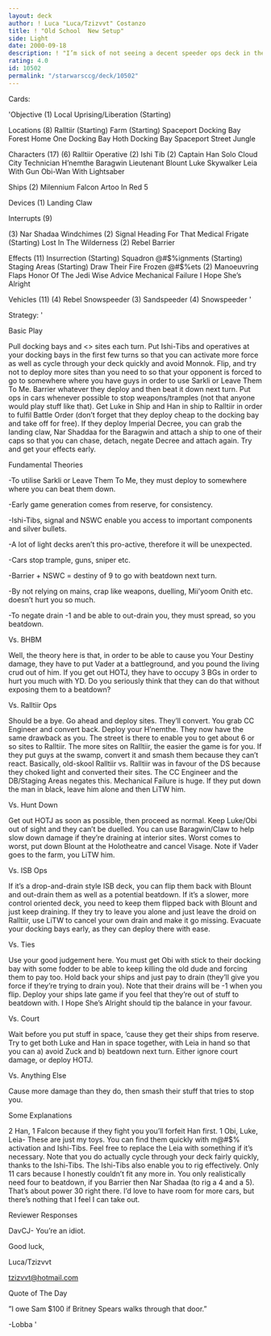 ```yaml
---
layout: deck
author: ! Luca "Luca/Tzizvvt" Costanzo
title: ! "Old School  New Setup"
side: Light
date: 2000-09-18
description: ! "I’m sick of not seeing a decent speeder ops deck in the top 10."
rating: 4.0
id: 10502
permalink: "/starwarsccg/deck/10502"
---
```

Cards: 

'Objective (1)
Local Uprising/Liberation (Starting)

Locations (8)
Ralltiir (Starting)
Farm (Starting)
Spaceport Docking Bay
Forest
Home One Docking Bay
Hoth Docking Bay
Spaceport Street
Jungle

Characters (17)
(6) Ralltiir Operative
(2) Ishi Tib
(2) Captain Han Solo
Cloud City Technician
H’nemthe
Baragwin
Lieutenant Blount
Luke Skywalker
Leia With Gun
Obi-Wan With Lightsaber

Ships (2)
Milennium Falcon
Artoo In Red 5

Devices (1)
Landing Claw

Interrupts (9)

(3) Nar Shadaa Windchimes
(2) Signal
Heading For That Medical Frigate (Starting)
Lost In The Wilderness
(2) Rebel Barrier

Effects (11)
Insurrection (Starting)
Squadron @#$%ignments (Starting)
Staging Areas (Starting)
Draw Their Fire
Frozen @#$%ets
(2) Manoeuvring Flaps
Honor Of The Jedi
Wise Advice
Mechanical Failure
I Hope She’s Alright

Vehicles (11)
(4) Rebel Snowspeeder
(3) Sandspeeder
(4) Snowspeeder
'

Strategy: '

Basic Play


Pull docking bays and <> sites each turn.  Put Ishi-Tibs and operatives at your docking bays in the first few turns so that you can activate more force as well as cycle through your deck quickly and avoid Monnok.  Flip, and try not to deploy more sites than you need to so that your opponent is forced to go to somewhere where you have guys in order to use Sarkli or Leave Them To Me.  Barrier whatever they deploy and then beat it down next turn.  Put ops in cars whenever possible to stop weapons/tramples (not that anyone would play stuff like that).  Get Luke in Ship and Han in ship to Ralltiir in order to fulfil Battle Order (don’t forget that they deploy cheap to the docking bay and take off for free).  If they deploy Imperial Decree, you can grab the landing claw, Nar Shaddaa for the Baragwin and attach a ship to one of their caps so that you can chase, detach, negate Decree and attach again.  Try and get your effects early.


Fundamental Theories


-To utilise Sarkli or Leave Them To Me, they must deploy to somewhere where you can beat them down.

-Early game generation comes from reserve, for consistency.

-Ishi-Tibs, signal and NSWC enable you access to important components and silver bullets.

-A lot of light decks aren’t this pro-active, therefore it will be unexpected.

-Cars stop trample, guns, sniper etc.

-Barrier + NSWC = destiny of 9 to go with beatdown next turn.

-By not relying on mains, crap like weapons, duelling, Mii’yoom Onith etc. doesn’t hurt you so much.

-To negate drain -1 and be able to out-drain you, they must spread, so you beatdown.


Vs. BHBM


Well, the theory here is that, in order to be able to cause you Your Destiny damage, they have to put Vader at a battleground, and you pound the living crud out of him.  If you get out HOTJ, they have to occupy 3 BGs in order to hurt you much with YD.  Do you seriously think that they can do that without exposing them to a beatdown?


Vs. Ralltiir Ops


Should be a bye.  Go ahead and deploy sites.  They’ll convert.  You grab CC Engineer and convert back.  Deploy your H’nemthe.  They now have the same drawback as you.  The street is there to enable you to get about 6 or so sites to Ralltiir.  The more sites on Ralltiir, the easier the game is for you.  If they put guys at the swamp, convert it and smash them because they can’t react.  Basically, old-skool Ralltiir vs. Ralltiir was in favour of the DS because they choked light and converted their sites.  The CC Engineer and the DB/Staging Areas negates this.  Mechanical Failure is huge.  If they put down the man in black, leave him alone and then LiTW him.


Vs. Hunt Down


Get out HOTJ as soon as possible, then proceed as normal.  Keep Luke/Obi out of sight and they can’t be duelled.	You can use Baragwin/Claw to help slow down damage if they’re draining at interior sites.  Worst comes to worst, put down Blount at the Holotheatre and cancel Visage.  Note if Vader goes to the farm, you LiTW him.


Vs. ISB Ops


If it’s a drop-and-drain style ISB deck, you can flip them back with Blount and out-drain them as well as a potential beatdown.  If it’s a slower, more control oriented deck, you need to keep them flipped back with Blount and just keep draining.  If they try to leave you alone and just leave the droid on Ralltiir, use LiTW to cancel your own drain and make it go missing.  Evacuate your docking bays early, as they can deploy there with ease.


Vs. Ties


Use your good judgement here.  You must get Obi with stick to their docking bay with some fodder to be able to keep killing the old dude and forcing them to pay too.  Hold back your ships and just pay to drain (they’ll give you force if they’re trying to drain you).	Note that their drains will be -1 when you flip.  Deploy your ships late game if you feel that they’re out of stuff to beatdown with.  I Hope She’s Alright should tip the balance in your favour.


Vs. Court


Wait before you put stuff in space, ’cause they get their ships from reserve.  Try to get both Luke and Han in space together, with Leia in hand so that you can a) avoid Zuck and b) beatdown next turn.  Either ignore court damage, or deploy HOTJ.


Vs. Anything Else


Cause more damage than they do, then smash their stuff that tries to stop you.


Some Explanations


2 Han, 1 Falcon because if they fight you you’ll forfeit Han first.  1 Obi, Luke, Leia- These are just my toys.  You can find them quickly with m@#$% activation and Ishi-Tibs.  Feel free to replace the Leia with something if it’s necessary.  Note that you do actually cycle through your deck fairly quickly, thanks to the Ishi-Tibs.  The Ishi-Tibs also enable you to rig effectively.  Only 11 cars because I honestly couldn’t fit any more in.  You only realistically need four to beatdown, if you Barrier then Nar Shadaa (to rig a 4 and a 5).  That’s about power 30 right there.  I’d love to have room for more cars, but there’s nothing that I feel I can take out.


Reviewer Responses


DavCJ- You’re an idiot.


Good luck,

Luca/Tzizvvt

tzizvvt@hotmail.com


Quote of The Day

”I owe Sam $100 if Britney Spears walks through that door.”

-Lobba	 '
